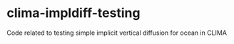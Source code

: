 # clima-impldiff-testing
Code related to testing simple implicit vertical diffusion for ocean in CLIMA
